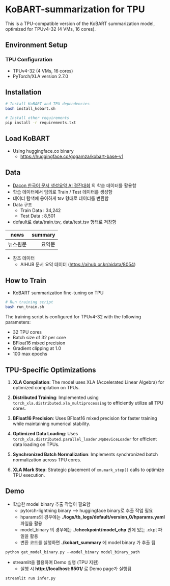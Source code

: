 # KoBART-summarization for TPU

This is a TPU-compatible version of the KoBART summarization model, optimized for TPUv4-32 (4 VMs, 16 cores).

## Environment Setup

### TPU Configuration
- TPUv4-32 (4 VMs, 16 cores)
- PyTorch/XLA version 2.7.0

## Installation

```bash
# Install KoBART and TPU dependencies
bash install_kobart.sh

# Install other requirements
pip install -r requirements.txt
```

## Load KoBART
- Using huggingface.co binary
  - https://huggingface.co/gogamza/kobart-base-v1

## Data
- [Dacon 한국어 문서 생성요약 AI 경진대회](https://dacon.io/competitions/official/235673/overview/) 의 학습 데이터를 활용함
- 학습 데이터에서 임의로 Train / Test 데이터를 생성함
- 데이터 탐색에 용이하게 tsv 형태로 데이터를 변환함
- Data 구조
    - Train Data : 34,242
    - Test Data : 8,501
- default로 data/train.tsv, data/test.tsv 형태로 저장함
  
| news  | summary |
|-------|--------:|
| 뉴스원문| 요약문 |  

- 참조 데이터
  - AIHUB 문서 요약 데이터 (https://aihub.or.kr/aidata/8054)

## How to Train
- KoBART summarization fine-tuning on TPU

```bash
# Run training script
bash run_train.sh
```

The training script is configured for TPUv4-32 with the following parameters:
- 32 TPU cores
- Batch size of 32 per core
- BFloat16 mixed precision
- Gradient clipping at 1.0
- 100 max epochs

## TPU-Specific Optimizations

1. **XLA Compilation**: The model uses XLA (Accelerated Linear Algebra) for optimized compilation on TPUs.

2. **Distributed Training**: Implemented using `torch_xla.distributed.xla_multiprocessing` to efficiently utilize all TPU cores.

3. **BFloat16 Precision**: Uses BFloat16 mixed precision for faster training while maintaining numerical stability.

4. **Optimized Data Loading**: Uses `torch_xla.distributed.parallel_loader.MpDeviceLoader` for efficient data loading on TPUs.

5. **Synchronized Batch Normalization**: Implements synchronized batch normalization across TPU cores.

6. **XLA Mark Step**: Strategic placement of `xm.mark_step()` calls to optimize TPU execution.

## Demo
- 학습한 model binary 추출 작업이 필요함
   - pytorch-lightning binary --> huggingface binary로 추출 작업 필요
   - hparams의 경우에는 <b>./logs/tb_logs/default/version_0/hparams.yaml</b> 파일을 활용
   - model_binary 의 경우에는 <b>./checkpoint/model_chp</b> 안에 있는 .ckpt 파일을 활용
   - 변환 코드를 실행하면 <b>./kobart_summary</b> 에 model binary 가 추출 됨
  
```
python get_model_binary.py --model_binary model_binary_path
```

- streamlit을 활용하여 Demo 실행 (TPU 지원)
    - 실행 시 <b>http://localhost:8501/</b> 로 Demo page가 실행됨
```
streamlit run infer.py
```